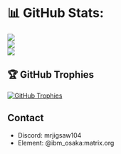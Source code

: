 # 📊 GitHub Stats:
![](https://github-readme-stats.vercel.app/api?username=mrjigsaw104&theme=dark&hide_border=false&include_all_commits=true&count_private=true)<br/>
![](https://github-readme-streak-stats.herokuapp.com/?user=mrjigsaw104&theme=dark&hide_border=false)<br/>
![](https://github-readme-stats.vercel.app/api/top-langs/?username=mrjigsaw104&theme=dark&hide_border=false&include_all_commits=true&count_private=true&layout=compact)

## 🏆 GitHub Trophies
[![GitHub Trophies](https://github-profile-trophy.vercel.app/?username=mrjigsaw104&theme=radical)](https://github.com/ryo-ma/github-profile-trophy)

## Contact

- Discord: mrjigsaw104
- Element: @ibm_osaka:matrix.org

